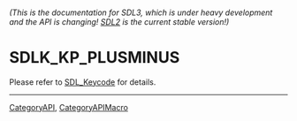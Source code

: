 ###### (This is the documentation for SDL3, which is under heavy development and the API is changing! [SDL2](https://wiki.libsdl.org/SDL2/) is the current stable version!)
# SDLK_KP_PLUSMINUS

Please refer to [SDL_Keycode](SDL_Keycode) for details.

----
[CategoryAPI](CategoryAPI), [CategoryAPIMacro](CategoryAPIMacro)

